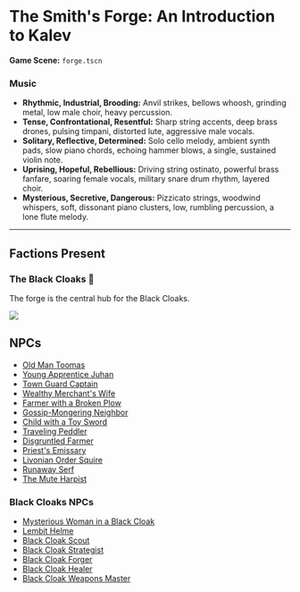 # The Smith's Forge: An Introduction to Kalev

**Game Scene:** `forge.tscn`


### Music
- **Rhythmic, Industrial, Brooding:** Anvil strikes, bellows whoosh, grinding metal, low male choir, heavy percussion.
- **Tense, Confrontational, Resentful:** Sharp string accents, deep brass drones, pulsing timpani, distorted lute, aggressive male vocals.
- **Solitary, Reflective, Determined:** Solo cello melody, ambient synth pads, slow piano chords, echoing hammer blows, a single, sustained violin note.
- **Uprising, Hopeful, Rebellious:** Driving string ostinato, powerful brass fanfare, soaring female vocals, military snare drum rhythm, layered choir.
- **Mysterious, Secretive, Dangerous:** Pizzicato strings, woodwind whispers, soft, dissonant piano clusters, low, rumbling percussion, a lone flute melody.

---

## Factions Present

### The Black Cloaks 🌃
The forge is the central hub for the Black Cloaks.

![](../../assets/characters/cloaks/black-1.png)


## NPCs

- [Old Man Toomas](../../../characters/old_toomas/old_toomas.md)
- [Young Apprentice Juhan](../../../characters/forge_folk/juhan/juhan.md)
- [Town Guard Captain](../../../characters/denmark/town_guard/captain.md)
- [Wealthy Merchant's Wife](../../../characters/merchants/merchants_wife.md)
- [Farmer with a Broken Plow](../../../characters/peasants/farmer_broken_plow.md)
- [Gossip-Mongering Neighbor](../../../characters/streets/gossip_neighbor/gossip_neighbor.md)
- [Child with a Toy Sword](../../../characters/streets/child_sword/child_sword.md)
- [Traveling Peddler](../../../characters/streets/peddler/peddler.md)
- [Disgruntled Farmer](../../../characters/peasants/disgruntled_farmer.md)
- [Priest's Emissary](../../../characters/clergy/emissary.md)
- [Livonian Order Squire](../../../characters/order/squire.md)
- [Runaway Serf](../../../characters/streets/runaway_serf/runaway_serf.md)
- [The Mute Harpist](../../../characters/black_cloaks/harpist/mute_harpist.md)

### Black Cloaks NPCs

- [Mysterious Woman in a Black Cloak](../../../characters/black_cloaks/mysterious_woman.md)
- [Lembit Helme](../../../characters/rebels/lembit_helme_blacksmith.md)
- [Black Cloak Scout](../../../characters/black_cloaks/scout.md)
- [Black Cloak Strategist](../../../characters/black_cloaks/strategist.md)
- [Black Cloak Forger](../../../characters/black_cloaks/forger.md)
- [Black Cloak Healer](../../../characters/black_cloaks/healer.md)
- [Black Cloak Weapons Master](../../../characters/black_cloaks/weapons_master.md)
